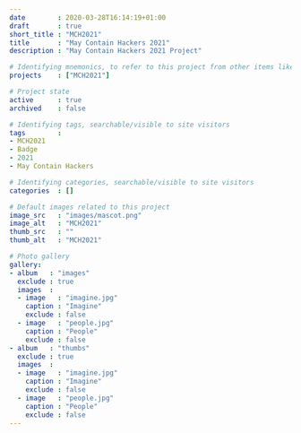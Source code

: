 ```yaml
---
date        : 2020-03-28T16:14:19+01:00
draft       : true
short_title : "MCH2021"
title       : "May Contain Hackers 2021"
description : "May Contain Hackers 2021 Project"

# Identifying mnemonics, to refer to this project from other items like blogs, etc.
projects    : ["MCH2021"]

# Project state
active      : true
archived    : false

# Identifying tags, searchable/visible to site visitors
tags        :
- MCH2021
- Badge
- 2021
- May Contain Hackers

# Identifying categories, searchable/visible to site visitors
categories  : []

# Default images related to this project
image_src   : "images/mascot.png"
image_alt   : "MCH2021"
thumb_src   : ""
thumb_alt   : "MCH2021"

# Photo gallery
gallery:
- album   : "images"
  exclude : true
  images  :
  - image   : "imagine.jpg"
    caption : "Imagine"
    exclude : false
  - image   : "people.jpg"
    caption : "People"
    exclude : false
- album   : "thumbs"
  exclude : true
  images  :
  - image   : "imagine.jpg"
    caption : "Imagine"
    exclude : false
  - image   : "people.jpg"
    caption : "People"
    exclude : false
---
```

